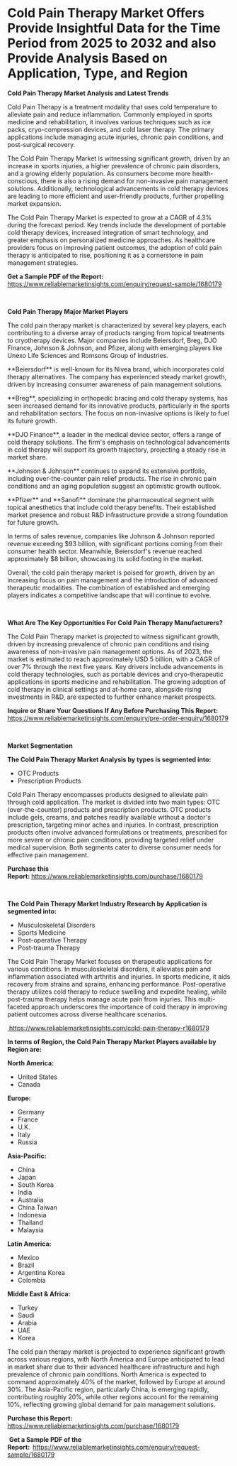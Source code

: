 <p><h1>Cold Pain Therapy Market Offers Provide Insightful Data for the Time Period from 2025 to 2032 and also Provide Analysis Based on Application, Type, and Region</h1></p><p><strong>Cold Pain Therapy Market Analysis and Latest Trends</strong></p>
<p><p>Cold Pain Therapy is a treatment modality that uses cold temperature to alleviate pain and reduce inflammation. Commonly employed in sports medicine and rehabilitation, it involves various techniques such as ice packs, cryo-compression devices, and cold laser therapy. The primary applications include managing acute injuries, chronic pain conditions, and post-surgical recovery.</p><p>The Cold Pain Therapy Market is witnessing significant growth, driven by an increase in sports injuries, a higher prevalence of chronic pain disorders, and a growing elderly population. As consumers become more health-conscious, there is also a rising demand for non-invasive pain management solutions. Additionally, technological advancements in cold therapy devices are leading to more efficient and user-friendly products, further propelling market expansion.</p><p>The Cold Pain Therapy Market is expected to grow at a CAGR of 4.3% during the forecast period. Key trends include the development of portable cold therapy devices, increased integration of smart technology, and greater emphasis on personalized medicine approaches. As healthcare providers focus on improving patient outcomes, the adoption of cold pain therapy is anticipated to rise, positioning it as a cornerstone in pain management strategies.</p></p>
<p><strong>Get a Sample PDF of the Report:&nbsp;</strong> <a href="https://www.reliablemarketinsights.com/enquiry/request-sample/1680179?utm_campaign=3014&utm_medium=2&utm_source=Github&utm_content=ia&utm_term=13042025&utm_id=cold-pain-therapy">https://www.reliablemarketinsights.com/enquiry/request-sample/1680179</a></p>
<p>&nbsp;</p>
<p><strong>Cold Pain Therapy Major Market Players</strong></p>
<p><p>The cold pain therapy market is characterized by several key players, each contributing to a diverse array of products ranging from topical treatments to cryotherapy devices. Major companies include Beiersdorf, Breg, DJO Finance, Johnson & Johnson, and Pfizer, along with emerging players like Unexo Life Sciences and Romsons Group of Industries.</p><p>**Beiersdorf** is well-known for its Nivea brand, which incorporates cold therapy alternatives. The company has experienced steady market growth, driven by increasing consumer awareness of pain management solutions.</p><p>**Breg**, specializing in orthopedic bracing and cold therapy systems, has seen increased demand for its innovative products, particularly in the sports and rehabilitation sectors. The focus on non-invasive options is likely to fuel its future growth.</p><p>**DJO Finance**, a leader in the medical device sector, offers a range of cold therapy solutions. The firm's emphasis on technological advancements in cold therapy will support its growth trajectory, projecting a steady rise in market share.</p><p>**Johnson & Johnson** continues to expand its extensive portfolio, including over-the-counter pain relief products. The rise in chronic pain conditions and an aging population suggest an optimistic growth outlook.</p><p>**Pfizer** and **Sanofi** dominate the pharmaceutical segment with topical anesthetics that include cold therapy benefits. Their established market presence and robust R&D infrastructure provide a strong foundation for future growth.</p><p>In terms of sales revenue, companies like Johnson & Johnson reported revenue exceeding $93 billion, with significant portions coming from their consumer health sector. Meanwhile, Beiersdorf's revenue reached approximately $8 billion, showcasing its solid footing in the market.</p><p>Overall, the cold pain therapy market is poised for growth, driven by an increasing focus on pain management and the introduction of advanced therapeutic modalities. The combination of established and emerging players indicates a competitive landscape that will continue to evolve.</p></p>
<p>&nbsp;</p>
<p><strong>What Are The Key Opportunities For Cold Pain Therapy Manufacturers?</strong></p>
<p><p>The Cold Pain Therapy market is projected to witness significant growth, driven by increasing prevalence of chronic pain conditions and rising awareness of non-invasive pain management options. As of 2023, the market is estimated to reach approximately USD 5 billion, with a CAGR of over 7% through the next five years. Key drivers include advancements in cold therapy technologies, such as portable devices and cryo-therapeutic applications in sports medicine and rehabilitation. The growing adoption of cold therapy in clinical settings and at-home care, alongside rising investments in R&D, are expected to further enhance market prospects.</p></p>
<p><strong>Inquire or Share Your Questions If Any Before Purchasing This Report:</strong> <a href="https://www.reliablemarketinsights.com/enquiry/pre-order-enquiry/1680179?utm_campaign=3014&utm_medium=2&utm_source=Github&utm_content=ia&utm_term=13042025&utm_id=cold-pain-therapy">https://www.reliablemarketinsights.com/enquiry/pre-order-enquiry/1680179</a></p>
<p>&nbsp;</p>
<p><strong>Market Segmentation</strong></p>
<p><strong>The Cold Pain Therapy Market Analysis by types is segmented into:</strong></p>
<p><ul><li>OTC Products</li><li>Prescription Products</li></ul></p>
<p><p>Cold Pain Therapy encompasses products designed to alleviate pain through cold application. The market is divided into two main types: OTC (over-the-counter) products and prescription products. OTC products include gels, creams, and patches readily available without a doctor's prescription, targeting minor aches and injuries. In contrast, prescription products often involve advanced formulations or treatments, prescribed for more severe or chronic pain conditions, providing targeted relief under medical supervision. Both segments cater to diverse consumer needs for effective pain management.</p></p>
<p><strong>Purchase this Report:&nbsp;</strong><a href="https://www.reliablemarketinsights.com/purchase/1680179?utm_campaign=3014&utm_medium=2&utm_source=Github&utm_content=ia&utm_term=13042025&utm_id=cold-pain-therapy">https://www.reliablemarketinsights.com/purchase/1680179</a></p>
<p>&nbsp;</p>
<p><strong>The Cold Pain Therapy Market Industry Research by Application is segmented into:</strong></p>
<p><ul><li>Musculoskeletal Disorders</li><li>Sports Medicine</li><li>Post-operative Therapy</li><li>Post-trauma Therapy</li></ul></p>
<p><p>The Cold Pain Therapy Market focuses on therapeutic applications for various conditions. In musculoskeletal disorders, it alleviates pain and inflammation associated with arthritis and injuries. In sports medicine, it aids recovery from strains and sprains, enhancing performance. Post-operative therapy utilizes cold therapy to reduce swelling and expedite healing, while post-trauma therapy helps manage acute pain from injuries. This multi-faceted approach underscores the importance of cold therapy in improving patient outcomes across diverse healthcare scenarios.</p></p>
<p><a href="https://www.reliablemarketinsights.com/cold-pain-therapy-r1680179?utm_campaign=3014&utm_medium=2&utm_source=Github&utm_content=ia&utm_term=13042025&utm_id=cold-pain-therapy">&nbsp;https://www.reliablemarketinsights.com/cold-pain-therapy-r1680179</a></p>
<p><strong>In terms of Region, the Cold Pain Therapy Market Players available by Region are:</strong></p>
<p>
    <p> <strong> North America: </strong>
        <ul>
            <li>United States</li>
            <li>Canada</li>
        </ul>
        </p> 
    <p> <strong> Europe: </strong>
        <ul>
            <li>Germany</li>
            <li>France</li>
            <li>U.K.</li>
            <li>Italy</li>
            <li>Russia</li>
        </ul>
        </p> 
    <p> <strong> Asia-Pacific: </strong>
        <ul>
            <li>China</li>
            <li>Japan</li>
            <li>South Korea</li>
            <li>India</li>
            <li>Australia</li>
            <li>China Taiwan</li>
            <li>Indonesia</li>
            <li>Thailand</li>
            <li>Malaysia</li>
        </ul>
        </p> 
    <p> <strong> Latin America: </strong>
        <ul>
            <li>Mexico</li>
            <li>Brazil</li>
            <li>Argentina Korea</li>
            <li>Colombia</li>
        </ul>
        </p> 
    <p> <strong> Middle East & Africa: </strong>
        <ul>
            <li>Turkey</li>
            <li>Saudi</li>
            <li>Arabia</li>
            <li>UAE</li>
            <li>Korea</li>
        </ul>
    </p>
    </p>
<p><p>The cold pain therapy market is projected to experience significant growth across various regions, with North America and Europe anticipated to lead in market share due to their advanced healthcare infrastructure and high prevalence of chronic pain conditions. North America is expected to command approximately 40% of the market, followed by Europe at around 30%. The Asia-Pacific region, particularly China, is emerging rapidly, contributing roughly 20%, while other regions account for the remaining 10%, reflecting growing global demand for pain management solutions.</p></p>
<p><strong>Purchase this Report: </strong><a href="https://www.reliablemarketinsights.com/purchase/1680179?utm_campaign=3014&utm_medium=2&utm_source=Github&utm_content=ia&utm_term=13042025&utm_id=cold-pain-therapy">https://www.reliablemarketinsights.com/purchase/1680179</a></p>
<p>&nbsp;<strong>Get a Sample PDF of the Report:&nbsp;&nbsp;</strong><a href="https://www.reliablemarketinsights.com/enquiry/request-sample/1680179?utm_campaign=3014&utm_medium=2&utm_source=Github&utm_content=ia&utm_term=13042025&utm_id=cold-pain-therapy">https://www.reliablemarketinsights.com/enquiry/request-sample/1680179</a></p>
<p><strong></strong></p>
<p><p></p><p></p><p></p></p>